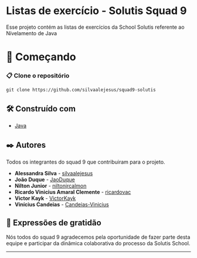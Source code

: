 # Listas de exercício - Solutis Squad 9

Esse projeto contém as listas de exercícios da School Solutis referente ao Nívelamento de Java

# 🚀 Começando

### 📋 Clone o repositório

```
git clone https://github.com/silvaalejesus/squad9-solutis
```

## 🛠️ Construído com

- [Java](https://www.oracle.com/java/technologies/javase/jdk20-archive-downloads.html)

## ✒️ Autores

Todos os integrantes do squad 9 que contribuiram para o projeto.

- **Alessandra Silva** - [silvaalejesus](https://github.com/silvaalejesus)
- **João Duque** - [JaoDuque](https://github.com/JaoDuque)
- **Nilton Junior** - [niltonjrcalmon](https://github.com/niltonjrcalmon)
- **Ricardo Vinicius Amaral Clemente** - [ricardovac](https://github.com/ricardovac)
- **Victor Kayk** - [VictorKayk](https://github.com/VictorKayk)
- **Vinícius Candeias** - [Candeias-Vinicius](https://github.com/Candeias-Vinicius)


## 🎁 Expressões de gratidão

Nós todos do squad 9 agradecemos pela oportunidade de fazer parte desta equipe e participar da dinâmica colaborativa do processo da Solutis School.

---
